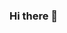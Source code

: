 ### Hi there 👋

<!--
**mahesh12-byte/mahesh12-byte** is a ✨ _special_ ✨ repository because its `README.md` (this file) appears on your GitHub profile.

Here are some ideas to get you started:

- 👋 Hi, I’m @MaheshBiradar
- 👀 I’m interested in Data Science & Data Analytics
- 🌱 I’m currently learning about Data science, Python, SQL & RDBMS, Machine Learning, Data Analytics
- 💞️ I’m looking to collaborate on Data Visualisation and Model building projects
- 📫 Reach me via mbiradar085@gmail.com
-->
